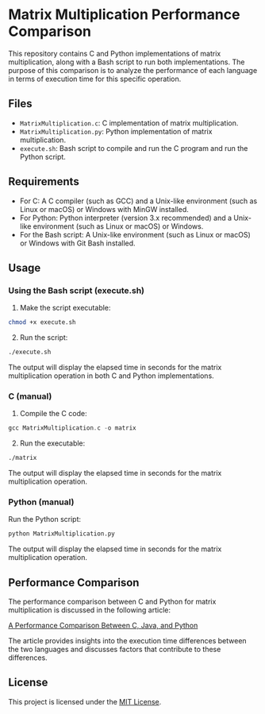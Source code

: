 Matrix Multiplication Performance Comparison
=============================================

This repository contains C and Python implementations of matrix multiplication, along with a Bash script to run both implementations. The purpose of this comparison is to analyze the performance of each language in terms of execution time for this specific operation.

Files
-----

* `MatrixMultiplication.c`: C implementation of matrix multiplication.
* `MatrixMultiplication.py`: Python implementation of matrix multiplication.
* `execute.sh`: Bash script to compile and run the C program and run the Python script.

Requirements
------------

* For C: A C compiler (such as GCC) and a Unix-like environment (such as Linux or macOS) or Windows with MinGW installed.
* For Python: Python interpreter (version 3.x recommended) and a Unix-like environment (such as Linux or macOS) or Windows.
* For the Bash script: A Unix-like environment (such as Linux or macOS) or Windows with Git Bash installed.

Usage
-----

### Using the Bash script (execute.sh)

1. Make the script executable:
```bash
chmod +x execute.sh
```
2. Run the script:
```bash
./execute.sh
```
The output will display the elapsed time in seconds for the matrix multiplication operation in both C and Python implementations.

### C (manual)

1. Compile the C code:
```c++
gcc MatrixMultiplication.c -o matrix
```
2. Run the executable:
```bash
./matrix
```
The output will display the elapsed time in seconds for the matrix multiplication operation.

### Python (manual)

Run the Python script:
```bash
python MatrixMultiplication.py
```
The output will display the elapsed time in seconds for the matrix multiplication operation.

Performance Comparison
----------------------

The performance comparison between C and Python for matrix multiplication is discussed in the following article:

[A Performance Comparison Between C, Java, and Python](https://medium.com/swlh/a-performance-comparison-between-c-java-and-python-df3890545f6d)

The article provides insights into the execution time differences between the two languages and discusses factors that contribute to these differences.

License
-------

This project is licensed under the [MIT License](LICENSE).
